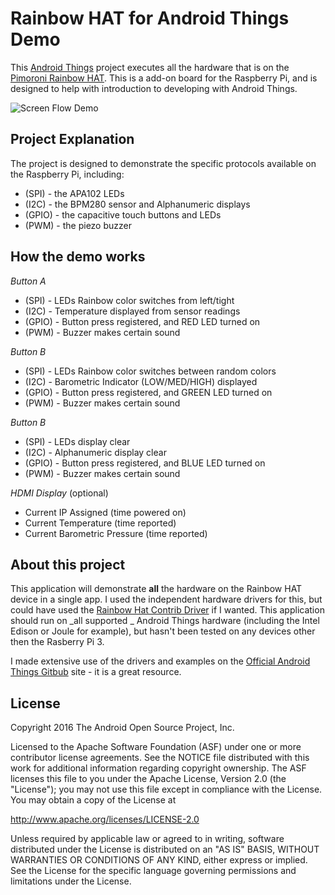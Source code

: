 

Rainbow HAT for Android Things Demo
===================================

This [Android Things](https://developers.android.com/things) project executes all the hardware that is on the [Pimoroni Rainbow HAT](https://shop.pimoroni.com/products/rainbow-hat-for-android-things).  This is a add-on board for the Raspberry Pi, and is designed to help with introduction to developing with Android Things.

![Screen Flow Demo](https://github.com/mwolfson/AndroidThings_RainbowHatDemo/blob/master/art/atdemo.gif)

Project Explanation
-------------------

The project is designed to demonstrate the specific protocols available on the Raspberry Pi, including:
* (SPI) - the APA102 LEDs
* (I2C) - the BPM280 sensor and Alphanumeric displays
* (GPIO) - the capacitive touch buttons and LEDs
* (PWM) - the piezo buzzer

How the demo works
------------------

_*Button A*_
* (SPI) - LEDs Rainbow color switches from left/tight
* (I2C) - Temperature displayed from sensor readings 
* (GPIO) - Button press registered, and RED LED turned on
* (PWM) - Buzzer makes certain sound

_*Button B*_
* (SPI) - LEDs Rainbow color switches between random colors
* (I2C) - Barometric Indicator (LOW/MED/HIGH) displayed
* (GPIO) - Button press registered, and GREEN LED turned on
* (PWM) - Buzzer makes certain sound

_*Button B*_  
* (SPI) - LEDs display clear
* (I2C) - Alphanumeric display clear
* (GPIO) - Button press registered, and BLUE LED turned on
* (PWM) - Buzzer makes certain sound

_*HDMI Display*_ (optional)
* Current IP Assigned (time powered on)
* Current Temperature (time reported)
* Current Barometric Pressure (time reported)

About this project
------------------

This application will demonstrate __all__ the hardware on the Rainbow HAT device in a single app.  I used the independent hardware drivers for this, but could have used the [Rainbow Hat Contrib Driver](https://github.com/androidthings/contrib-drivers/tree/master/rainbowhat) if I wanted.  This application should run on _all supported _ Android Things hardware (including the Intel Edison or Joule for example), but hasn't been tested on any devices other then the Rasberry Pi 3.

I made extensive use of the drivers and examples on the [Official Android Things Gitbub](https://github.com/androidthings) site - it is a great resource.

License
-------

Copyright 2016 The Android Open Source Project, Inc.

Licensed to the Apache Software Foundation (ASF) under one or more contributor
license agreements.  See the NOTICE file distributed with this work for
additional information regarding copyright ownership.  The ASF licenses this
file to you under the Apache License, Version 2.0 (the "License"); you may not
use this file except in compliance with the License.  You may obtain a copy of
the License at

  http://www.apache.org/licenses/LICENSE-2.0

Unless required by applicable law or agreed to in writing, software
distributed under the License is distributed on an "AS IS" BASIS, WITHOUT
WARRANTIES OR CONDITIONS OF ANY KIND, either express or implied.  See the
License for the specific language governing permissions and limitations under
the License.
